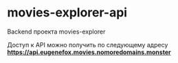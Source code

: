 # movies-explorer-api
Backend проекта movies-explorer

Доступ к API можно получить по следующему адресу **https://api.eugenefox.movies.nomoredomains.monster**
